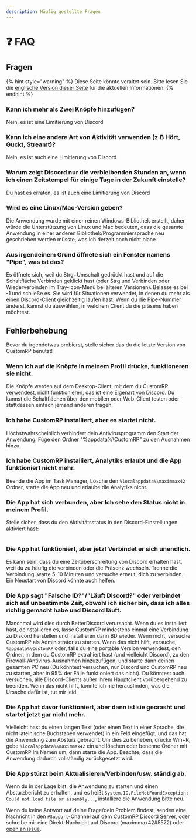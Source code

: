 ```yaml
---
description: Häufig gestellte Fragen
---
```


# ❓ FAQ

## Fragen

{% hint style="warning" %}
Diese Seite könnte veraltet sein. Bitte lesen Sie die [englische Version dieser Seite](https://app.gitbook.com/s/5gJfBQC2iWNK0J953fo2/faq) für die aktuellen Informationen.
{% endhint %}

### Kann ich mehr als Zwei Knöpfe hinzufügen?

Nein, es ist eine Limitierung von Discord

### Kann ich eine andere Art von Aktivität verwenden (z.B Hört, Guckt, Streamt)?

Nein, es ist auch eine Limitierung von Discord

### Warum zeigt Discord nur die verbleibenden Stunden an, wenn ich einen Zeitstempel für einige Tage in der Zukunft einstelle?

Du hast es erraten, es ist auch eine Limitierung von Discord

### Wird es eine Linux/Mac-Version geben?

Die Anwendung wurde mit einer reinen Windows-Bibliothek erstellt, daher würde die Unterstützung von Linux und Mac bedeuten, dass die gesamte Anwendung in einer anderen Bibliothek/Programmiersprache neu geschrieben werden müsste, was ich derzeit noch nicht plane.

### Aus irgendeinem Grund öffnete sich ein Fenster namens "Pipe", was ist das?

Es öffnete sich, weil du Strg+Umschalt gedrückt hast und auf die Schaltfläche Verbinden geklickt hast (oder Strg und Verbinden oder Wiederverbinden im Tray-Icon-Menü bei älteren Versionen). Belasse es bei -1 und schließe es. Sie wird für Situationen verwendet, in denen du mehr als einen Discord-Client gleichzeitig laufen hast. Wenn du die Pipe-Nummer änderst, kannst du auswählen, in welchem Client du die präsens haben möchtest.

## Fehlerbehebung

Bevor du irgendetwas probierst, stelle sicher das du die letzte Version von CustomRP benutzt!

### Wenn ich auf die Knöpfe in meinem Profil drücke, funktioneren sie nicht.

Die Knöpfe werden auf dem Desktop-Client, mit dem du CustomRP verwendest, nicht funktionieren, das ist eine Eigenart von Discord. Du kannst die Schaltflächen über den mobilen oder Web-Client testen oder stattdessen einfach jemand anderen fragen.

### Ich habe CustomRP installiert, aber es startet nicht.

Höchstwahrscheinlich verhindert dein Antivirusprogramm den Start der Anwendung. Füge den Ordner "%appdata%\CustomRP" zu den Ausnahmen hinzu.

### Ich habe CustomRP installiert, Analytiks erlaubt und die App funktioniert nicht mehr.

Beende die App im Task Manager, Lösche den `%localappdata%\maximmax42` Ordner, starte die App neu und erlaube die Analytiks nicht.

### Die App hat sich verbunden, aber Ich sehe den Status nicht in meinem Profil.

Stelle sicher, dass du den Aktivitätsstatus in den Discord-Einstellungen aktiviert hast:

<figure><img src="https://user-images.githubusercontent.com/115729033/195649622-ab1f09fc-4499-4421-a515-ba869fc40470.PNG" alt=""><figcaption></figcaption></figure>

### Die App hat funktioniert, aber jetzt Verbindet er sich unendlich.

Es kann sein, dass du eine Zeitüberschreitung von Discord erhalten hast, weil du zu häufig die verbinden oder die Präsenz wechseln. Trenne die Verbindung, warte 5-10 Minuten und versuche erneut, dich zu verbinden. Ein Neustart von Discord könnte auch helfen.

### Die App sagt "Falsche ID?"/"Läuft Discord?" oder verbindet sich auf unbestimmte Zeit, obwohl ich sicher bin, dass ich alles richtig gemacht habe und Discord läuft.

Manchmal wird dies durch BetterDiscord verursacht. Wenn du es installiert hast, deinstallieren es, lasse CustomRP mindestens einmal eine Verbindung zu Discord herstellen und installieren dann BD wieder. Wenn nicht, versuche CustomRP als Administrator zu starten. Wenn das nicht hilft, versuche, `%appdata%\CustomRP` oder, falls du eine portable Version verwendest, den Ordner, in dem du CustomRP extrahiert hast (und vielleicht Discord), zu den Firewall-/Antivirus-Ausnahmen hinzuzufügen, und starte dann deinen gesamten PC neu (Du könntest versuchen, nur Discord und CustomRP neu zu starten, aber in 95% der Fälle funktioniert das nicht). Du könntest auch versuchen, alle Discord-Clients außer Ihrem Hauptclient vorübergehend zu beenden. Wenn das nicht hilft, konnte ich nie herausfinden, was die Ursache dafür ist, tut mir leid.

### Die App hat davor funktioniert, aber dann ist sie gecrasht und startet jetzt gar nicht mehr.

Vielleicht hast du einen langen Text (oder einen Text in einer Sprache, die nicht lateinische Buchstaben verwendet) in ein Feld eingefügt, und das hat die Anwendung zum Absturz gebracht. Um dies zu beheben, drücke Win+R, gebe `%localappdata%\maximmax42` ein und löschen oder benenne Ordner mit CustomRP im Namen um, dann starte die App. Beachte, dass die Anwendung dadurch vollständig zurückgesetzt wird.

### Die App stürzt beim Aktualisieren/Verbinden/usw. ständig ab.

Wenn du in der Lage bist, die Anwendung zu starten und einen Absturzbericht zu erhalten, und es heißt `System.IO.FileNotFoundException: Could not load file or assembly...`, installiere die Anwendung bitte neu.

Wenn du keine Antwort auf deine Frage/dein Problem findest, senden eine Nachricht in den `#Support`-Channel auf dem [CustomRP Discord Server](https://www.customrp.xyz/discordserver), oder schreibe mir eine Direkt-Nachricht auf Discord (maximmax42#5572) oder [open an issue](https://github.com/maximmax42/Discord-CustomRP/issues/new/choose).
